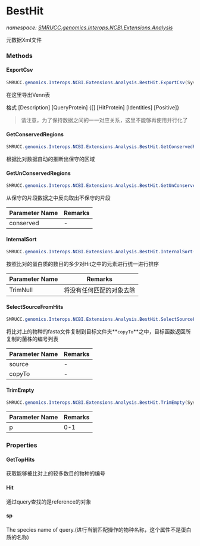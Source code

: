﻿# BestHit
_namespace: [SMRUCC.genomics.Interops.NCBI.Extensions.Analysis](./index.md)_

元数据Xml文件



### Methods

#### ExportCsv
```csharp
SMRUCC.genomics.Interops.NCBI.Extensions.Analysis.BestHit.ExportCsv(System.Boolean)
```
在这里导出Venn表

 格式
 [Description] [QueryProtein] {[] [HitProtein] [Identities] [Positive]}
> 请注意，为了保持数据之间的一一对应关系，这里不能够再使用并行化了

#### GetConservedRegions
```csharp
SMRUCC.genomics.Interops.NCBI.Extensions.Analysis.BestHit.GetConservedRegions(System.Double,System.Int32)
```
根据比对数据自动的推断出保守的区域

#### GetUnConservedRegions
```csharp
SMRUCC.genomics.Interops.NCBI.Extensions.Analysis.BestHit.GetUnConservedRegions(System.Collections.Generic.IReadOnlyList{System.String[]})
```
从保守的片段数据之中反向取出不保守的片段

|Parameter Name|Remarks|
|--------------|-------|
|conserved|-|


#### InternalSort
```csharp
SMRUCC.genomics.Interops.NCBI.Extensions.Analysis.BestHit.InternalSort(System.Boolean)
```
按照比对的蛋白质的数目的多少对Hit之中的元素进行统一进行排序

|Parameter Name|Remarks|
|--------------|-------|
|TrimNull|将没有任何匹配的对象去除|


#### SelectSourceFromHits
```csharp
SMRUCC.genomics.Interops.NCBI.Extensions.Analysis.BestHit.SelectSourceFromHits(System.String,System.String)
```
将比对上的物种的fasta文件复制到目标文件夹**`copyTo`**之中，目标函数返回所复制的菌株的编号列表

|Parameter Name|Remarks|
|--------------|-------|
|source|-|
|copyTo|-|


#### TrimEmpty
```csharp
SMRUCC.genomics.Interops.NCBI.Extensions.Analysis.BestHit.TrimEmpty(System.Double)
```


|Parameter Name|Remarks|
|--------------|-------|
|p|0-1|



### Properties

#### GetTopHits
获取能够被比对上的较多数目的物种的编号
#### Hit
通过query查找的是reference的对象
#### sp
The species name of query.(进行当前匹配操作的物种名称，这个属性不是蛋白质的名称)
